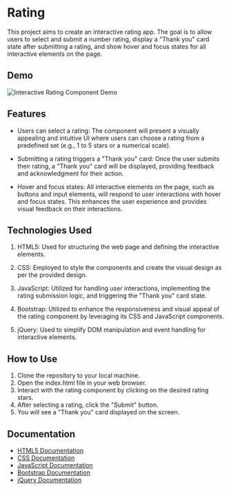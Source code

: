 # Rating

This project aims to create an interactive rating app. The goal is to allow users to select and submit a number rating, display a "Thank you" card state after submitting a rating, and show hover and focus states for all interactive elements on the page.

## Demo

![Interactive Rating Component Demo](rating_component_demo.gif)

## Features

- Users can select a rating: The component will present a visually appealing and intuitive UI where users can choose a rating from a predefined set (e.g., 1 to 5 stars or a numerical scale).

- Submitting a rating triggers a "Thank you" card: Once the user submits their rating, a "Thank you" card will be displayed, providing feedback and acknowledgment for their action.

- Hover and focus states: All interactive elements on the page, such as buttons and input elements, will respond to user interactions with hover and focus states. This enhances the user experience and provides visual feedback on their interactions.

## Technologies Used

1. HTML5: Used for structuring the web page and defining the interactive elements.

2. CSS: Employed to style the components and create the visual design as per the provided design.

3. JavaScript: Utilized for handling user interactions, implementing the rating submission logic, and triggering the "Thank you" card state.

4. Bootstrap: Utilized to enhance the responsiveness and visual appeal of the rating component by leveraging its CSS and JavaScript components.

5. jQuery: Used to simplify DOM manipulation and event handling for interactive elements.

## How to Use

1. Clone the repository to your local machine.
2. Open the index.html file in your web browser.
3. Interact with the rating component by clicking on the desired rating stars.
4. After selecting a rating, click the "Submit" button.
5. You will see a "Thank you" card displayed on the screen.

## Documentation

- [HTML5 Documentation](https://developer.mozilla.org/en-US/docs/Web/Guide/HTML/HTML5)
- [CSS Documentation](https://developer.mozilla.org/en-US/docs/Web/CSS)
- [JavaScript Documentation](https://developer.mozilla.org/en-US/docs/Web/JavaScript)
- [Bootstrap Documentation](https://getbootstrap.com/docs/)
- [jQuery Documentation](https://api.jquery.com/)

